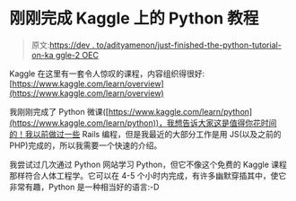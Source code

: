# 刚刚完成 Kaggle 上的 Python 教程

> 原文:[https://dev . to/adityamenon/just-finished-the-python-tutorial-on-ka ggle-2 OEC](https://dev.to/adityamenon/just-finished-the-python-tutorial-on-kaggle-2oec)

Kaggle 在这里有一套令人惊叹的课程，内容组织得很好:[https://www.kaggle.com/learn/overview](https://www.kaggle.com/learn/overview)

我刚刚完成了 Python 微课([https://www.kaggle.com/learn/python](https://www.kaggle.com/learn/python))，我想告诉大家这是值得你花时间的！我以前做过一些 Rails 编程，但是我最近的大部分工作是用 JS(以及之前的 PHP)完成的，所以我需要一个快速的介绍。

我尝试过几次通过 Python 网站学习 Python，但它不像这个免费的 Kaggle 课程那样符合人体工程学。它可以在 4-5 个小时内完成，有许多幽默穿插其中，使它非常有趣，Python 是一种相当好的语言:-D
